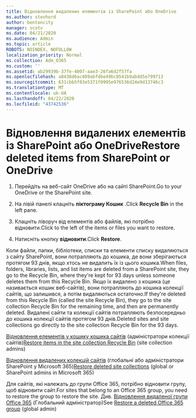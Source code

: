```yaml
---
title: Відновлення видалених елементів із SharePoint або OneDrive
ms.author: stevhord
author: bentoncity
manager: scotv
ms.date: 04/21/2020
ms.audience: Admin
ms.topic: article
ROBOTS: NOINDEX, NOFOLLOW
localization_priority: Normal
ms.collection: Adm_O365
ms.custom: ''
ms.assetid: ab29939b-37fe-4007-aae3-26fa6d2f57fa
ms.openlocfilehash: a8438d6ac489abfdbe49bc8541b9abdd5e799713
ms.sourcegitcommit: 631cbb5f03e5371f0995e976536d24e9d13746c3
ms.translationtype: MT
ms.contentlocale: uk-UA
ms.lasthandoff: 04/22/2020
ms.locfileid: "43742536"
---
```

# <a name="restore-deleted-items-from-sharepoint-or-onedrive"></a><span data-ttu-id="52272-102">Відновлення видалених елементів із SharePoint або OneDrive</span><span class="sxs-lookup"><span data-stu-id="52272-102">Restore deleted items from SharePoint or OneDrive</span></span>

1. <span data-ttu-id="52272-103">Перейдіть на веб-сайт OneDrive або на сайті SharePoint.</span><span class="sxs-lookup"><span data-stu-id="52272-103">Go to your OneDrive or the SharePoint site.</span></span>
    
2. <span data-ttu-id="52272-104">На лівій панелі клацніть **піктограму Кошик** .</span><span class="sxs-lookup"><span data-stu-id="52272-104">Click **Recycle Bin** in the left pane.</span></span> 
    
3. <span data-ttu-id="52272-105">Клацніть ліворуч від елементів або файлів, які потрібно відновити.</span><span class="sxs-lookup"><span data-stu-id="52272-105">Click to the left of the items or files you want to restore.</span></span>
    
4. <span data-ttu-id="52272-106">Натисніть кнопку **відновити**.</span><span class="sxs-lookup"><span data-stu-id="52272-106">Click **Restore**.</span></span> 
    
<span data-ttu-id="52272-107">Коли файли, папки, бібліотеки, списки та елементи списку видаляються з сайту SharePoint, вони потрапляють до кошика, де вони зберігаються протягом 93 днів, якщо хтось не видалить їх із цього кошика.</span><span class="sxs-lookup"><span data-stu-id="52272-107">When files, folders, libraries, lists, and list items are deleted from a SharePoint site, they go to the Recycle Bin, where they're kept for 93 days unless someone deletes them from this Recycle Bin.</span></span> <span data-ttu-id="52272-108">Якщо їх видалено з кошика (це називається кошик веб-сайтів), вони потрапляють до кошика колекції сайтів, що залишився, а потім видаляються остаточно.</span><span class="sxs-lookup"><span data-stu-id="52272-108">If they're deleted from this Recycle Bin (called the site Recycle Bin), they go to the site collection Recycle Bin for the remaining time, and then are permanently deleted.</span></span> <span data-ttu-id="52272-109">Видалені сайти та колекції сайтів потрапляють безпосередньо до кошика колекції сайтів протягом 93 днів.</span><span class="sxs-lookup"><span data-stu-id="52272-109">Deleted sites and site collections go directly to the site collection Recycle Bin for the 93 days.</span></span>
  
<span data-ttu-id="52272-110">[Відновлення елементів у кошику кошика сайтів](https://go.microsoft.com/fwlink/?linkid=867800) (адміністратори колекції сайтів)</span><span class="sxs-lookup"><span data-stu-id="52272-110">[Restore items in the site collection Recycle Bin](https://go.microsoft.com/fwlink/?linkid=867800) (site collection admins)</span></span> 
  
<span data-ttu-id="52272-111">[Відновлення видалених колекцій сайтів](https://go.microsoft.com/fwlink/?linkid=867660) (глобальні або адміністратори SharePoint у Microsoft 365)</span><span class="sxs-lookup"><span data-stu-id="52272-111">[Restore deleted site collections](https://go.microsoft.com/fwlink/?linkid=867660) (global or SharePoint admins in Microsoft 365)</span></span> 
  
<span data-ttu-id="52272-112">Для сайтів, які належать до групи Office 365, потрібно відновити групу, щоб відновити сайт.</span><span class="sxs-lookup"><span data-stu-id="52272-112">For sites that belong to an Office 365 group, you need to restore the group to restore the site.</span></span> <span data-ttu-id="52272-113">Див. [Відновлення видаленої групи Office 365](https://go.microsoft.com/fwlink/?linkid=867802) (Глобальний адміністратор)</span><span class="sxs-lookup"><span data-stu-id="52272-113">See [Restore a deleted Office 365 group](https://go.microsoft.com/fwlink/?linkid=867802) (global admin)</span></span> 
  

